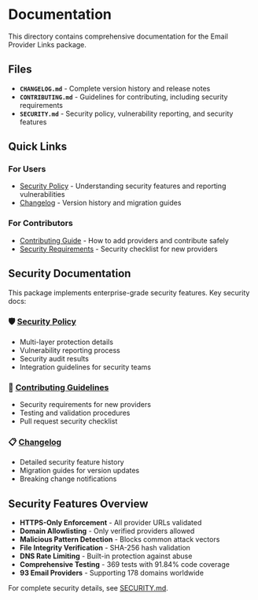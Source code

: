 # Documentation

This directory contains comprehensive documentation for the Email Provider Links package.

## Files

- **`CHANGELOG.md`** - Complete version history and release notes
- **`CONTRIBUTING.md`** - Guidelines for contributing, including security requirements
- **`SECURITY.md`** - Security policy, vulnerability reporting, and security features

## Quick Links

### For Users
- [Security Policy](SECURITY.md) - Understanding security features and reporting vulnerabilities
- [Changelog](CHANGELOG.md) - Version history and migration guides

### For Contributors  
- [Contributing Guide](CONTRIBUTING.md) - How to add providers and contribute safely
- [Security Requirements](CONTRIBUTING.md#security-guidelines) - Security checklist for new providers

## Security Documentation

This package implements enterprise-grade security features. Key security docs:

### 🛡️ [Security Policy](SECURITY.md)
- Multi-layer protection details
- Vulnerability reporting process  
- Security audit results
- Integration guidelines for security teams

### 🤝 [Contributing Guidelines](CONTRIBUTING.md)  
- Security requirements for new providers
- Testing and validation procedures
- Pull request security checklist

### 📋 [Changelog](CHANGELOG.md)
- Detailed security feature history
- Migration guides for version updates
- Breaking change notifications

## Security Features Overview

- **HTTPS-Only Enforcement** - All provider URLs validated
- **Domain Allowlisting** - Only verified providers allowed
- **Malicious Pattern Detection** - Blocks common attack vectors
- **File Integrity Verification** - SHA-256 hash validation
- **DNS Rate Limiting** - Built-in protection against abuse
- **Comprehensive Testing** - 369 tests with 91.84% code coverage
- **93 Email Providers** - Supporting 178 domains worldwide

For complete security details, see [SECURITY.md](SECURITY.md).

